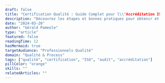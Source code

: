 ```yaml
---
draft: false
title: "Certification Qualité : Guide Complet pour l\\"Accréditation ISO"
description: "Découvrez les étapes et bonnes pratiques pour obtenir et maintenir une certification qualité ISO. Un guide détaillé sur la préparation, l\\"audit et le suivi de la certification."
date: "2024-03-20"
author: "Gérald Pameole"
type: "article"
featured: false
readingTime: 12
hasMermaid: true
targetAudience: "Professionnels Qualité"
domain: "Qualité & Process"
tags: ["qualité", "certification", "ISO", "audit", "accréditation"]
pillColor: "orange"
skills: ""
relatedArticles: ""
---
```


##
